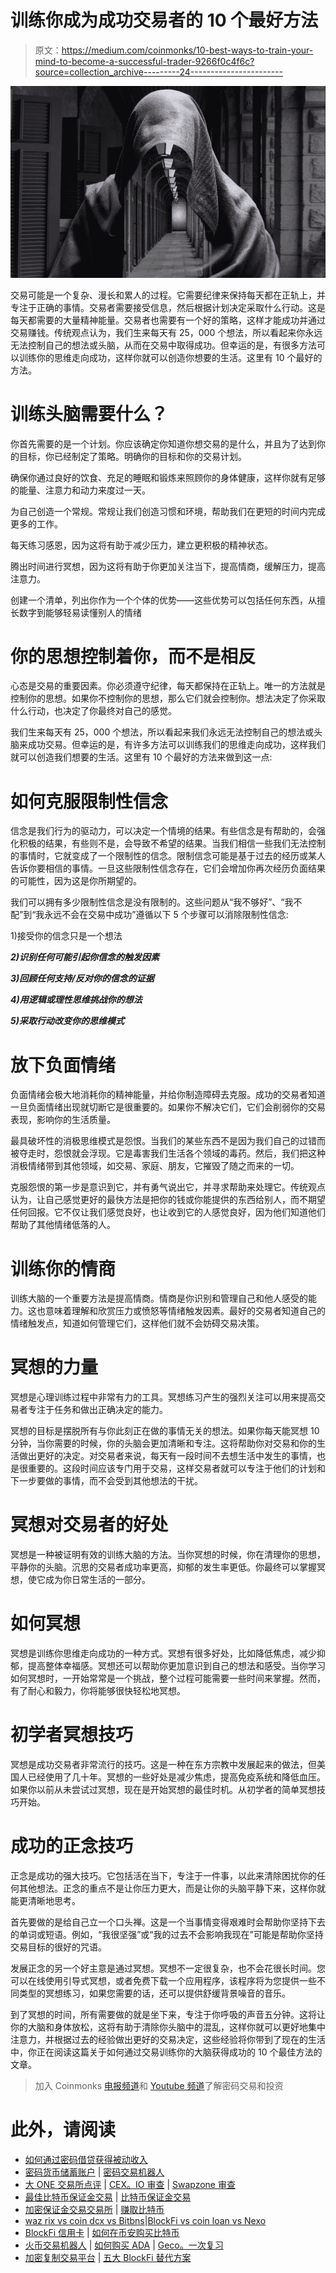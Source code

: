 # 训练你成为成功交易者的 10 个最好方法

> 原文：<https://medium.com/coinmonks/10-best-ways-to-train-your-mind-to-become-a-successful-trader-9266f0c4f6c?source=collection_archive---------24----------------------->

![](img/53105ac48a20087c64cea63a419b095c.png)

交易可能是一个复杂、漫长和累人的过程。它需要纪律来保持每天都在正轨上，并专注于正确的事情。交易者需要接受信息，然后根据计划决定采取什么行动。这是每天都需要的大量精神能量。交易者也需要有一个好的策略，这样才能成功并通过交易赚钱。传统观点认为，我们生来每天有 25，000 个想法，所以看起来你永远无法控制自己的想法或头脑，从而在交易中取得成功。但幸运的是，有很多方法可以训练你的思维走向成功，这样你就可以创造你想要的生活。这里有 10 个最好的方法。

# 训练头脑需要什么？

你首先需要的是一个计划。你应该确定你知道你想交易的是什么，并且为了达到你的目标，你已经制定了策略。明确你的目标和你的交易计划。

确保你通过良好的饮食、充足的睡眠和锻炼来照顾你的身体健康，这样你就有足够的能量、注意力和动力来度过一天。

为自己创造一个常规。常规让我们创造习惯和环境，帮助我们在更短的时间内完成更多的工作。

每天练习感恩，因为这将有助于减少压力，建立更积极的精神状态。

腾出时间进行冥想，因为这将有助于你更加关注当下，提高情商，缓解压力，提高注意力。

创建一个清单，列出你作为一个个体的优势——这些优势可以包括任何东西，从擅长数字到能够轻易读懂别人的情绪

# 你的思想控制着你，而不是相反

心态是交易的重要因素。你必须遵守纪律，每天都保持在正轨上。唯一的方法就是控制你的思想。如果你不控制你的思想，那么它们就会控制你。想法决定了你采取什么行动，也决定了你最终对自己的感觉。

我们生来每天有 25，000 个想法，所以看起来我们永远无法控制自己的想法或头脑来成功交易。但幸运的是，有许多方法可以训练我们的思维走向成功，这样我们就可以创造我们想要的生活。这里有 10 个最好的方法来做到这一点:

# 如何克服限制性信念

信念是我们行为的驱动力，可以决定一个情境的结果。有些信念是有帮助的，会强化积极的结果，有些则不是，会导致不希望的结果。当我们相信一些我们无法控制的事情时，它就变成了一个限制性的信念。限制信念可能是基于过去的经历或某人告诉你要相信的事情。一旦这些限制性信念存在，它们会增加你再次经历负面结果的可能性，因为这是你所期望的。

我们可以拥有多少限制性信念是没有限制的。这些问题从“我不够好”、“我不配”到“我永远不会在交易中成功”遵循以下 5 个步骤可以消除限制性信念:

1)接受你的信念只是一个想法

***2)识别任何可能引起你信念的触发因素***

***3)回顾任何支持/反对你的信念的证据***

***4)用逻辑或理性思维挑战你的想法***

***5)采取行动改变你的思维模式***

# 放下负面情绪

负面情绪会极大地消耗你的精神能量，并给你制造障碍去克服。成功的交易者知道一旦负面情绪出现就切断它是很重要的。如果你不解决它们，它们会削弱你的交易表现，影响你的生活质量。

最具破坏性的消极思维模式是怨恨。当我们的某些东西不是因为我们自己的过错而被夺走时，怨恨就会浮现。它是毒害我们生活各个领域的毒药。然后，我们把这种消极情绪带到其他领域，如交易、家庭、朋友，它摧毁了随之而来的一切。

克服怨恨的第一步是意识到它，并有勇气说出它，并寻求帮助来处理它。传统观点认为，让自己感觉更好的最快方法是把你的钱或你能提供的东西给别人，而不期望任何回报。它不仅让我们感觉良好，也让收到它的人感觉良好，因为他们知道他们帮助了其他情绪低落的人。

# 训练你的情商

训练大脑的一个重要方法是提高情商。情商是你识别和管理自己和他人感受的能力。这也意味着理解和欣赏压力或愤怒等情绪触发因素。最好的交易者知道自己的情绪触发点，知道如何管理它们，这样他们就不会妨碍交易决策。

# 冥想的力量

冥想是心理训练过程中非常有力的工具。冥想练习产生的强烈关注可以用来提高交易者专注于任务和做出正确决定的能力。

冥想的目标是摆脱所有与你此刻正在做的事情无关的想法。如果你每天能冥想 10 分钟，当你需要的时候，你的头脑会更加清晰和专注。这将帮助你对交易和你的生活做出更好的决定。对交易者来说，每天有一段时间不去想生活中发生的事情，也是很重要的。这段时间应该专门用于交易，这样交易者就可以专注于他们的计划和下一步要做的事情，而不会受到其他想法的干扰。

# 冥想对交易者的好处

冥想是一种被证明有效的训练大脑的方法。当你冥想的时候，你在清理你的思想，平静你的头脑。沉思的交易者成功率更高，抑郁的发生率更低。你最终可以掌握冥想，使它成为你日常生活的一部分。

# 如何冥想

冥想是训练你思维走向成功的一种方式。冥想有很多好处，比如降低焦虑，减少抑郁，提高整体幸福感。冥想还可以帮助你更加意识到自己的想法和感受。当你学习如何冥想时，一开始常常是一个挑战，整个过程可能需要一些时间来掌握。然而，有了耐心和毅力，你将能够很快轻松地冥想。

# 初学者冥想技巧

冥想是成功交易者非常流行的技巧。这是一种在东方宗教中发展起来的做法，但美国人已经使用了几十年。冥想的一些好处是减少焦虑，提高免疫系统和降低血压。如果你以前从未尝试过冥想，现在是开始冥想的最佳时机。从初学者的简单冥想技巧开始。

# 成功的正念技巧

正念是成功的强大技巧。它包括活在当下，专注于一件事，以此来清除困扰你的任何其他想法。正念的重点不是让你压力更大，而是让你的头脑平静下来，这样你就能更清晰地思考。

首先要做的是给自己立一个口头禅。这是一个当事情变得艰难时会帮助你坚持下去的单词或短语。例如，“我很坚强”或“我的过去不会影响我现在”可能是帮助你坚持交易目标的很好的咒语。

发展正念的另一个好主意是通过冥想。冥想不一定很复杂，也不会花很长时间。您可以在线使用引导式冥想，或者免费下载一个应用程序，该程序将为您提供一些不同类型的冥想练习，如果您需要的话，还可以提供舒缓背景噪音的音乐。

到了冥想的时间，所有需要做的就是坐下来，专注于你呼吸的声音五分钟。这将让你的大脑和身体放松，这将有助于清除你头脑中的混乱，这样你就可以更好地集中注意力，并根据过去的经验做出更好的交易决定，这些经验将你带到了现在的生活中，你正在阅读这篇关于如何通过交易训练你的大脑获得成功的 10 个最佳方法的文章。

> 加入 Coinmonks [电报频道](https://t.me/coincodecap)和 [Youtube 频道](https://www.youtube.com/c/coinmonks/videos)了解密码交易和投资

# 此外，请阅读

*   [如何通过密码借贷获得被动收入](https://coincodecap.com/passive-income-crypto-lending)
*   [密码货币储蓄账户](/coinmonks/cryptocurrency-savings-accounts-be3bc0feffbf) | [密码交易机器人](https://coincodecap.com/best-crypto-trading-bots)
*   [大 ONE 交易所点评](/coinmonks/bigone-exchange-review-64705d85a1d4) | [CEX。IO 审查](https://coincodecap.com/cex-io-review) | [Swapzone 审查](/coinmonks/swapzone-review-crypto-exchange-data-aggregator-e0ad78e55ed7)
*   [最佳比特币保证金交易](/coinmonks/bitcoin-margin-trading-exchange-bcbfcbf7b8e3) | [比特币保证金交易](https://coincodecap.com/bityard-margin-trading)
*   [加密保证金交易交易所](/coinmonks/crypto-margin-trading-exchanges-428b1f7ad108) | [赚取比特币](/coinmonks/earn-bitcoin-6e8bd3c592d9)
*   [waz rix vs coin dcx vs Bitbns](/coinmonks/wazirx-vs-coindcx-vs-bitbns-149f4f19a2f1)|[BlockFi vs coin loan vs Nexo](/coinmonks/blockfi-vs-coinloan-vs-nexo-cb624635230d)
*   [BlockFi 信用卡](https://coincodecap.com/blockfi-credit-card) | [如何在币安购买比特币](https://coincodecap.com/buy-bitcoin-binance)
*   [火币交易机器人](https://coincodecap.com/huobi-trading-bot) | [如何购买 ADA](https://coincodecap.com/buy-ada-cardano) | [Geco。一次复习](https://coincodecap.com/geco-one-review)
*   [加密复制交易平台](/coinmonks/top-10-crypto-copy-trading-platforms-for-beginners-d0c37c7d698c) | [五大 BlockFi 替代方案](https://coincodecap.com/blockfi-alternatives)